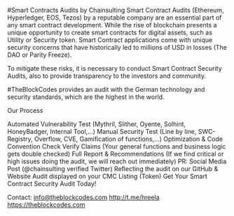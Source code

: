 #Smart Contracts Audits by Chainsulting
Smart Contract Audits (Ethereum, Hyperledger, EOS, Tezos) by a reputable company are an essential part of any smart contract development. While the rise of blockchain presents a unique opportunity to create smart contracts for digital assets, such as Utility or Security token. Smart Contract applications come with unique security concerns that have historically led to millions of USD in losses (The DAO or Parity Freeze).

To mitigate these risks, it is necessary to conduct Smart Contract Security Audits, also to provide transparency to the investors and community.

#TheBlockCodes provides an audit with the German technology and security standards, which are the highest in the world.

Our Process

Automated Vulnerability Test (Mythril, Slither, Oyente, Solhint, HoneyBadger, Internal Tool,...)
Manual Security Test (Line by line, SWC-Registry, Overflow, CVE, Gamification of functions,...)
Optimization & Code Convention Check
Verify Claims (Your general functions and business logic gets double checked)
Full Report & Recommendations (If we find critical or high issues doing the audit, we will reach out immediately)
PR:
Social Media Post (@chainsulting verified Twitter)
Reflecting the audit on our GitHub & Website
Audit displayed on your CMC Listing (Token)
Get Your Smart Contract Security Audit Today!

Contact:
info@theblockcodes.com
http://t.me/hreela
https://theblockcodes.com

